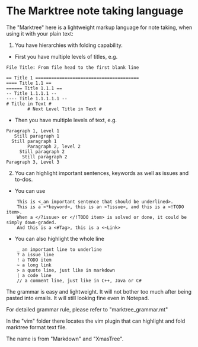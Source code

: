# The Marktree note taking language
The "Marktree" here is a lightweight markup language for note taking, when using it with your plain text:

1. You have hierarchies with folding capability.
  * First you have multiple levels of titles, e.g.
```
File Title: From file head to the first blank line

== Title 1 =======================================
==== Title 1.1 ==
====== Title 1.1.1 ==
-- Title 1.1.1.1 --
---- Title 1.1.1.1.1 --
# Title in Text #
        # Next Level Title in Text #
```
  * Then you have multiple levels of text, e.g.
```
Paragraph 1, Level 1
   Still paragraph 1
  Still paragraph 1
        Paragraph 2, level 2
	 Still paragraph 2
	  Still paragraph 2
Paragraph 3, Level 3
```
2. You can highlight important sentences, keywords as well as issues and to-dos.
  * You can use 
```
	This is <_an important sentence that should be underlined>.
	This is a <*keyword>, this is an <?issue>, and this is a <!TODO item>.
	When a </?issue> or </!TODO item> is solved or done, it could be simply down-graded.
	And this is a <#Tag>, this is a <~Link>
```
  * You can also highlight the whole line
```
	_ an important line to underline
	? a issue line
	! a TODO item
	~ a long link
	> a quote line, just like in markdown
	| a code line
	// a comment line, just like in C++, Java or C#
```
The grammar is easy and lightweight.
It will not bother too much after being pasted into emails.
It will still looking fine even in Notepad.

For detailed grammar rule, please refer to "marktree_grammar.mt"

In the "vim" folder there locates the vim plugin that can highlight and fold marktree format text file.

The name is from "Markdown" and "XmasTree".
